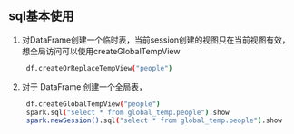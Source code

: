 ## sql基本使用

1. 对DataFrame创建一个临时表，当前session创建的视图只在当前视图有效，想全局访问可以使用createGlobalTempView

   ```sh
    df.createOrReplaceTempView("people")
   ```

2. 对于 DataFrame 创建一个全局表，

   ```sh
    df.createGlobalTempView("people")
    spark.sql("select * from global_temp.people").show
    spark.newSession().sql("select * from global_temp.people").show
   ```

   